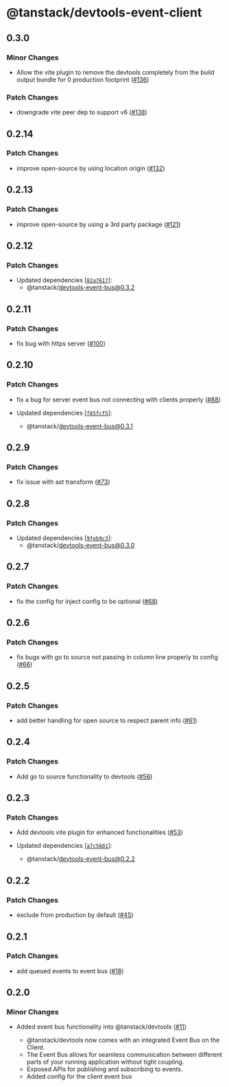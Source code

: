 # @tanstack/devtools-event-client

## 0.3.0

### Minor Changes

- Allow the vite plugin to remove the devtools completely from the build output bundle for 0 production footprint ([#136](https://github.com/TanStack/devtools/pull/136))

### Patch Changes

- downgrade vite peer dep to support v6 ([#138](https://github.com/TanStack/devtools/pull/138))

## 0.2.14

### Patch Changes

- improve open-source by using location origin ([#132](https://github.com/TanStack/devtools/pull/132))

## 0.2.13

### Patch Changes

- improve open-source by using a 3rd party package ([#121](https://github.com/TanStack/devtools/pull/121))

## 0.2.12

### Patch Changes

- Updated dependencies [[`82a7617`](https://github.com/TanStack/devtools/commit/82a7617559777940cc6c96363112fd8c3d5d7dd5)]:
  - @tanstack/devtools-event-bus@0.3.2

## 0.2.11

### Patch Changes

- fix bug with https server ([#100](https://github.com/TanStack/devtools/pull/100))

## 0.2.10

### Patch Changes

- fix a bug for server event bus not connecting with clients properly ([#88](https://github.com/TanStack/devtools/pull/88))

- Updated dependencies [[`f85fcf5`](https://github.com/TanStack/devtools/commit/f85fcf5f73fdca80297707b8eb4211a7a1308aa1)]:
  - @tanstack/devtools-event-bus@0.3.1

## 0.2.9

### Patch Changes

- fix issue with ast transform ([#73](https://github.com/TanStack/devtools/pull/73))

## 0.2.8

### Patch Changes

- Updated dependencies [[`9feb9c3`](https://github.com/TanStack/devtools/commit/9feb9c33517bda2e515b00d423bedab2502c9981)]:
  - @tanstack/devtools-event-bus@0.3.0

## 0.2.7

### Patch Changes

- fix the config for inject config to be optional ([#68](https://github.com/TanStack/devtools/pull/68))

## 0.2.6

### Patch Changes

- fix bugs with go to source not passing in column line properly to config ([#66](https://github.com/TanStack/devtools/pull/66))

## 0.2.5

### Patch Changes

- add better handling for open source to respect parent info ([#61](https://github.com/TanStack/devtools/pull/61))

## 0.2.4

### Patch Changes

- Add go to source functionality to devtools ([#56](https://github.com/TanStack/devtools/pull/56))

## 0.2.3

### Patch Changes

- Add devtools vite plugin for enhanced functionalities ([#53](https://github.com/TanStack/devtools/pull/53))

- Updated dependencies [[`a7c5601`](https://github.com/TanStack/devtools/commit/a7c5601607a8f2ee293f23f10f434c623f0b7761)]:
  - @tanstack/devtools-event-bus@0.2.2

## 0.2.2

### Patch Changes

- exclude from production by default ([#45](https://github.com/TanStack/devtools/pull/45))

## 0.2.1

### Patch Changes

- add queued events to event bus ([#18](https://github.com/TanStack/devtools/pull/18))

## 0.2.0

### Minor Changes

- Added event bus functionality into @tanstack/devtools ([#11](https://github.com/TanStack/devtools/pull/11))

  - @tanstack/devtools now comes with an integrated Event Bus on the Client.
  - The Event Bus allows for seamless communication between different parts of your running application
    without tight coupling.
  - Exposed APIs for publishing and subscribing to events.
  - Added config for the client event bus
